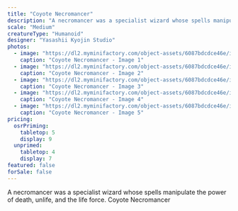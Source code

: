 ```yaml
---
title: "Coyote Necromancer"
description: "A necromancer was a specialist wizard whose spells manipulate the power of death, unlife, and the life force. Coyote Necromancer"
scale: "Medium"
creatureType: "Humanoid"
designer: "Yasashii Kyojin Studio"
photos:
  - image: "https://dl2.myminifactory.com/object-assets/6087bdcdce46e/images/720X720-coyote-necromancer-ps.jpg"
    caption: "Coyote Necromancer - Image 1"
  - image: "https://dl2.myminifactory.com/object-assets/6087bdcdce46e/images/720X720-wolf-man-4.jpg"
    caption: "Coyote Necromancer - Image 2"
  - image: "https://dl2.myminifactory.com/object-assets/6087bdcdce46e/images/720X720-wolf-man.jpg"
    caption: "Coyote Necromancer - Image 3"
  - image: "https://dl2.myminifactory.com/object-assets/6087bdcdce46e/images/720X720-wolf-man-2.jpg"
    caption: "Coyote Necromancer - Image 4"
  - image: "https://dl2.myminifactory.com/object-assets/6087bdcdce46e/images/230X230-720x720-wolf-man.jpg"
    caption: "Coyote Necromancer - Image 5"
pricing:
  osrPriming:
    tabletop: 5
    display: 9
  unprimed:
    tabletop: 4
    display: 7
featured: false
forSale: false
---
```


A necromancer was a specialist wizard whose spells manipulate the power of death, unlife, and the life force. Coyote Necromancer